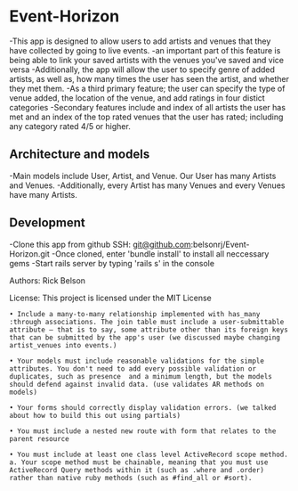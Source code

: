 # Event-Horizon

-This app is designed to allow users to add artists and venues that they have collected by going to live events.
  -an important part of this feature is being able to link your saved artists with the venues you've saved and vice versa
-Additionally, the app will allow the user to specify genre of added artists, as well as, how many times the user has seen the artist, and whether they met them.
-As a third primary feature; the user can specify the type of venue added, the location of the venue, and add ratings in four distict categories
-Secondary features include and index of all artists the user has met and an index of the top rated venues that the user has rated; including any category rated 4/5 or higher.

## Architecture and models

-Main models include User, Artist, and Venue. Our User has many Artists and Venues.
-Additionally, every Artist has many Venues and every Venues have many Artists.

## Development

-Clone this app from github SSH: git@github.com:belsonrj/Event-Horizon.git
-Once cloned, enter 'bundle install' to install all neccessary gems
-Start rails server by typing 'rails s' in the console

Authors: Rick Belson

License: This project is licensed under the MIT License



    • Include a many-to-many relationship implemented with has_many :through associations. The join table must include a user-submittable attribute — that is to say, some attribute other than its foreign keys that can be submitted by the app's user (we discussed maybe changing artist_venues into events.)

    • Your models must include reasonable validations for the simple attributes. You don't need to add every possible validation or duplicates, such as presence  and a minimum length, but the models should defend against invalid data. (use validates AR methods on models)

    • Your forms should correctly display validation errors. (we talked about how to build this out using partials)

    • You must include a nested new route with form that relates to the parent resource

    • You must include at least one class level ActiveRecord scope method. a. Your scope method must be chainable, meaning that you must use ActiveRecord Query methods within it (such as .where and .order) rather than native ruby methods (such as #find_all or #sort).